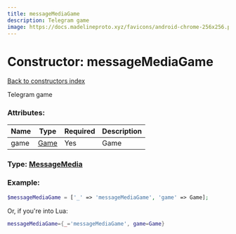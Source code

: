 ```yaml
---
title: messageMediaGame
description: Telegram game
image: https://docs.madelineproto.xyz/favicons/android-chrome-256x256.png
---
```

# Constructor: messageMediaGame  
[Back to constructors index](index.md)



Telegram game

### Attributes:

| Name     |    Type       | Required | Description |
|----------|---------------|----------|-------------|
|game|[Game](../types/Game.md) | Yes|Game|



### Type: [MessageMedia](../types/MessageMedia.md)


### Example:

```php
$messageMediaGame = ['_' => 'messageMediaGame', 'game' => Game];
```  


Or, if you're into Lua:

```lua
messageMediaGame={_='messageMediaGame', game=Game}

```


